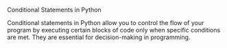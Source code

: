 Conditional Statements in Python

Conditional statements in Python allow you to control the flow of your program by executing certain blocks of code only when specific conditions are met. They are essential for decision-making in programming.
